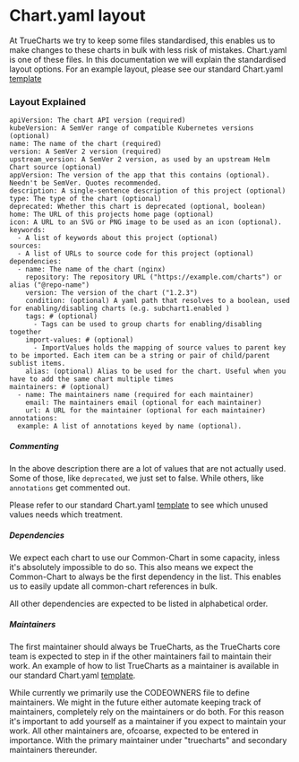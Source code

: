 # Chart.yaml layout

At TrueCharts we try to keep some files standardised, this enables us to make changes to these charts in bulk with less risk of mistakes. Chart.yaml is one of these files.
In this documentation we will explain the standardised layout options. For an example layout, please see our standard Chart.yaml [template](https://github.com/truecharts/apps/tree/master/.tools/templates/chart/Chart.yaml)


### Layout Explained

```
apiVersion: The chart API version (required)
kubeVersion: A SemVer range of compatible Kubernetes versions (optional)
name: The name of the chart (required)
version: A SemVer 2 version (required)
upstream_version: A SemVer 2 version, as used by an upstream Helm Chart source (optional)
appVersion: The version of the app that this contains (optional). Needn't be SemVer. Quotes recommended.
description: A single-sentence description of this project (optional)
type: The type of the chart (optional)
deprecated: Whether this chart is deprecated (optional, boolean)
home: The URL of this projects home page (optional)
icon: A URL to an SVG or PNG image to be used as an icon (optional).
keywords:
  - A list of keywords about this project (optional)
sources:
  - A list of URLs to source code for this project (optional)
dependencies:
  - name: The name of the chart (nginx)
    repository: The repository URL ("https://example.com/charts") or alias ("@repo-name")
    version: The version of the chart ("1.2.3")
    condition: (optional) A yaml path that resolves to a boolean, used for enabling/disabling charts (e.g. subchart1.enabled )
    tags: # (optional)
      - Tags can be used to group charts for enabling/disabling together
    import-values: # (optional)
      - ImportValues holds the mapping of source values to parent key to be imported. Each item can be a string or pair of child/parent sublist items.
    alias: (optional) Alias to be used for the chart. Useful when you have to add the same chart multiple times
maintainers: # (optional)
  - name: The maintainers name (required for each maintainer)
    email: The maintainers email (optional for each maintainer)
    url: A URL for the maintainer (optional for each maintainer)
annotations:
  example: A list of annotations keyed by name (optional).
```

##### Commenting

In the above description there are a lot of values that are not actually used. Some of those, like `deprecated`, we just set to false. While others, like `annotations` get commented out.

Please refer to our standard Chart.yaml [template](https://github.com/truecharts/apps/tree/master/.tools/templates/chart/Chart.yaml) to see which unused values needs which treatment.

##### Dependencies

We expect each chart to use our Common-Chart in some capacity, inless it's absolutely impossible to do so. This also means we expect the Common-Chart to always be the first dependency in the list. This enables us to easily update all common-chart references in bulk.

All other dependencies are expected to be listed in alphabetical order.

##### Maintainers

The first maintainer should always be TrueCharts, as the TrueCharts core team is expected to step in if the other maintainers fail to maintain their work.
An example of how to list TrueCharts as a maintainer is available in our standard Chart.yaml [template](https://github.com/truecharts/apps/tree/master/.tools/templates/chart/Chart.yaml).

While currently we primarily use the CODEOWNERS file to define maintainers. We might in the future either automate keeping track of maintainers, completely rely on the maintainers or do both. For this reason it's important to add yourself as a maintainer if you expect to maintain your work.
All other maintainers are, ofcoarse, expected to be entered in importance. With the primary maintainer under "truecharts" and secondary maintainers thereunder.
